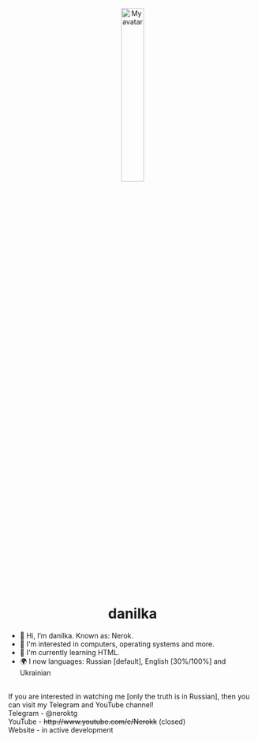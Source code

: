 <div align="center">
<img src="https://avatars.githubusercontent.com/u/119125842?v=4" title="My avatar" width="30%">

# danilka
</div>

- 👋 Hi, I’m danilka. Known as: Nerok.
- 👀 I'm interested in computers, operating systems and more.
- 🌱 I'm currently learning HTML.
- 🌍 I now languages: Russian [default], English [30%/100%] and Ukrainian
<br>
If you are interested in watching me [only the truth is in Russian], then you can visit my Telegram and YouTube channel!
<br>
Telegram - @neroktg<br>
YouTube - <s>http://www.youtube.com/c/Nerokk</s> (closed)<br>
Website - in active development<br>
